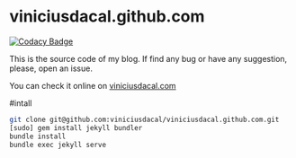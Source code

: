 # viniciusdacal.github.com

[![Codacy Badge](https://api.codacy.com/project/badge/Grade/d6695c67331e4df9b43a2861bf5b2acc)](https://www.codacy.com/app/viniciusldacal/viniciusdacal-github-com?utm_source=github.com&utm_medium=referral&utm_content=viniciusdacal/viniciusdacal.github.com&utm_campaign=badger)

This is the source code of my blog.
If find any bug or have any suggestion, please, open an issue.

You can check it online on [viniciusdacal.com](http://viniciusdacal.com)

#intall

```bash
git clone git@github.com:viniciusdacal/viniciusdacal.github.com.git
[sudo] gem install jekyll bundler
bundle install
bundle exec jekyll serve
```

